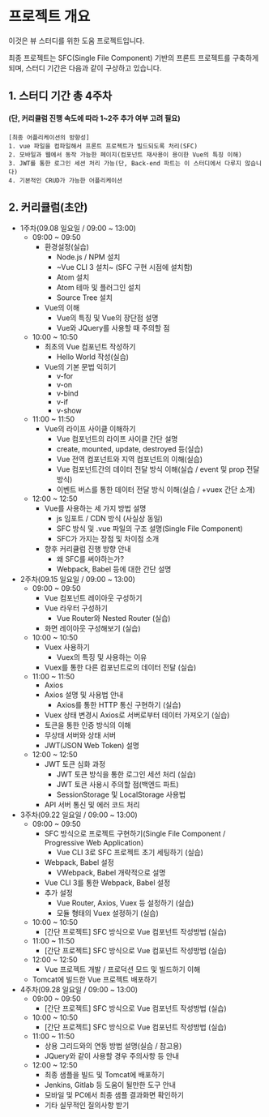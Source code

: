 프로젝트 개요
======================
이것은 뷰 스터디를 위한 도움 프로젝트입니다.

최종 프로젝트는 SFC(Single File Component) 기반의 프론트 프로젝트를 구축하게 되며, 
스터디 기간은 다음과 같이 구상하고 있습니다.

## 1. 스터디 기간 총 4주차
#### (단, 커리큘럼 진행 속도에 따라 1~2주 추가 여부 고려 필요)
	[최종 어플리케이션의 방향성]
	1. vue 파일을 컴파일해서 프론트 프로젝트가 빌드되도록 처리(SFC)
	2. 모바일과 웹에서 동작 가능한 페이지(컴포넌트 재사용이 용이한 Vue의 특징 이해)
	3. JWT를 통한 로그인 세션 처리 가능(단, Back-end 파트는 이 스터디에서 다루지 않습니다)
	4. 기본적인 CRUD가 가능한 어플리케이션
 
 
## 2. 커리큘럼(초안)
  * 1주차(09.08 일요일 / 09:00 ~ 13:00)
     - 09:00 ~ 09:50
        - 환경설정(실습)
            * Node.js / NPM 설치
            * ~Vue CLI 3 설치~ (SFC 구현 시점에 설치함)
            * Atom 설치
            * Atom 테마 및 플러그인 설치
            * Source Tree 설치
        - Vue의 이해
            * Vue의 특징 및 Vue의 장단점 설명
            * Vue와 JQuery를 사용할 때 주의할 점
     - 10:00 ~ 10:50
        - 최초의 Vue 컴포넌트 작성하기
            * Hello World 작성(실습)
        - Vue의 기본 문법 익히기
            * v-for
            * v-on
            * v-bind
            * v-if
            * v-show
     - 11:00 ~ 11:50
        - Vue의 라이프 사이클 이해하기
            * Vue 컴포넌트의 라이프 사이클 간단 설명
            * create, mounted, update, destroyed 등(실습)
            * Vue 전역 컴포넌트와 지역 컴포넌트의 이해(실습)
            * Vue 컴포넌트간의 데이터 전달 방식 이해(실습 / event 및 prop 전달 방식)
            * 이벤트 버스를 통한 데이터 전달 방식 이해(실습 / +vuex 간단 소개)
     - 12:00 ~ 12:50
        - Vue를 사용하는 세 가지 방법 설명
            * js 임포트 / CDN 방식 (사실상 동일)
            * SFC 방식 및 .vue 파일의 구조 설명(Single File Component)
            * SFC가 가지는 장점 및 차이점 소개
        - 향후 커리큘럼 진행 방향 안내
            * 왜 SFC를 써야하는가?
            * Webpack, Babel 등에 대한 간단 설명
  * 2주차(09.15 일요일 / 09:00 ~ 13:00)
     - 09:00 ~ 09:50
        - Vue 컴포넌트 레이아웃 구성하기
        - Vue 라우터 구성하기
            * Vue Router와 Nested Router (실습)
	    * 화면 레이아웃 구성해보기 (실습)
     - 10:00 ~ 10:50
        - Vuex 사용하기
            * Vuex의 특징 및 사용하는 이유
	    * Vuex를 통한 다른 컴포넌트로의 데이터 전달 (실습)
     - 11:00 ~ 11:50
        - Axios
	    * Axios 설명 및 사용법 안내
            * Axios를 통한 HTTP 통신 구현하기 (실습)
	    * Vuex 상태 변경시 Axios로 서버로부터 데이터 가져오기 (실습)
        - 토큰을 통한 인증 방식의 이해
	    * 무상태 서버와 상태 서버
	    * JWT(JSON Web Token) 설명
     - 12:00 ~ 12:50
        - JWT 토큰 심화 과정
            * JWT 토큰 방식을 통한 로그인 세션 처리 (실습)
            * JWT 토큰 사용시 주의할 점(백엔드 파트)
            * SessionStorage 및 LocalStorage 사용법
	    * API 서버 통신 및 에러 코드 처리
  * 3주차(09.22 일요일 / 09:00 ~ 13:00)
     - 09:00 ~ 09:50
        - SFC 방식으로 프로젝트 구현하기(Single File Component / Progressive Web Application)
            * Vue CLI 3로 SFC 프로젝트 초기 세팅하기 (실습)
        - Webpack, Babel 설정
            * VWebpack, Babel 개략적으로 설명
	    * Vue CLI 3를 통한 Webpack, Babel 설정
        - 추가 설정 
            * Vue Router, Axios, Vuex 등 설정하기 (실습)
            * 모듈 형태의 Vuex 설정하기 (실습)
     - 10:00 ~ 10:50
        - [간단 프로젝트] SFC 방식으로 Vue 컴포넌트 작성방법 (실습)
     - 11:00 ~ 11:50
        - [간단 프로젝트] SFC 방식으로 Vue 컴포넌트 작성방법 (실습)
     - 12:00 ~ 12:50
        - Vue 프로젝트 개발 / 프로덕션 모드 및 빌드하기 이해
	- Tomcat에 빌드한 Vue 프로젝트 배포하기
  * 4주차(09.28 일요일 / 09:00 ~ 13:00)
     - 09:00 ~ 09:50
        - [간단 프로젝트] SFC 방식으로 Vue 컴포넌트 작성방법 (실습)
     - 10:00 ~ 10:50
        - [간단 프로젝트] SFC 방식으로 Vue 컴포넌트 작성방법 (실습)
     - 11:00 ~ 11:50
        - 상용 그리드와의 연동 방법 설명(실습 / 참고용)
        - JQuery와 같이 사용할 경우 주의사항 등 안내
     - 12:00 ~ 12:50
        - 최종 샘플을 빌드 및 Tomcat에 배포하기
        - Jenkins, Gitlab 등 도움이 될만한 도구 안내
        - 모바일 및 PC에서 최종 샘플 결과화면 확인하기
        - 기타 실무적인 질의사항 받기
